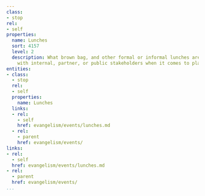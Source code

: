 ```yaml
---
class:
- stop
rel:
- self
properties:
  name: Lunches
  sort: 4157
  level: 2
  description: What brown bag, and other formal or informal lunches are being held
    with internal, partner, or public stakeholders when it comes to platform operations.
entities:
- class:
  - stop
  rel:
  - self
  properties:
    name: Lunches
  links:
  - rel:
    - self
    href: evangelism/events/lunches.md
  - rel:
    - parent
    href: evangelism/events/
links:
- rel:
  - self
  href: evangelism/events/lunches.md
- rel:
  - parent
  href: evangelism/events/
...
```

